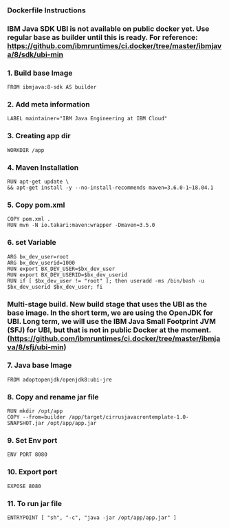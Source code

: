 ### Dockerfile Instructions

### IBM Java SDK UBI is not available on public docker yet. Use regular base as builder until this is ready. For reference: https://github.com/ibmruntimes/ci.docker/tree/master/ibmjava/8/sdk/ubi-min

### 1. Build base Image
	FROM ibmjava:8-sdk AS builder

### 2. Add meta information
	LABEL maintainer="IBM Java Engineering at IBM Cloud"
	
### 3. Creating app dir
	WORKDIR /app

### 4. Maven Installation
	RUN apt-get update \
  	&& apt-get install -y --no-install-recommends maven=3.6.0-1~18.04.1

### 5. Copy pom.xml
	COPY pom.xml .
	RUN mvn -N io.takari:maven:wrapper -Dmaven=3.5.0

### 6. set Variable
	ARG bx_dev_user=root
	ARG bx_dev_userid=1000
	RUN export BX_DEV_USER=$bx_dev_user
	RUN export BX_DEV_USERID=$bx_dev_userid
	RUN if [ $bx_dev_user != "root" ]; then useradd -ms /bin/bash -u $bx_dev_userid $bx_dev_user; fi
### Multi-stage build. New build stage that uses the UBI as the base image. In the short term, we are using the OpenJDK for UBI. Long term, we will use the IBM Java Small Footprint JVM (SFJ) for UBI, but that is not in public Docker at the moment.(https://github.com/ibmruntimes/ci.docker/tree/master/ibmjava/8/sfj/ubi-min)

### 7. Java base Image
	FROM adoptopenjdk/openjdk8:ubi-jre
	
### 8. Copy and rename jar file
	RUN mkdir /opt/app
	COPY --from=builder /app/target/cirrusjavacrontemplate-1.0-SNAPSHOT.jar /opt/app/app.jar

### 9. Set Env port
	ENV PORT 8080

### 10. Export port
	EXPOSE 8080

### 11. To run jar file
	ENTRYPOINT [ "sh", "-c", "java -jar /opt/app/app.jar" ]
